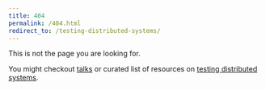 ```yaml
---
title: 404
permalink: /404.html
redirect_to: /testing-distributed-systems/
---
```


This is not the page you are looking for.

You might checkout [talks](/talks) or curated list of resources on [testing distributed systems](/testing-distributed-systems).
